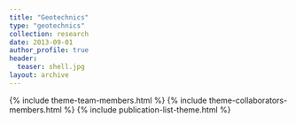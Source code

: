 ```yaml
---
title: "Geotechnics"
type: "geotechnics"
collection: research
date: 2013-09-01
author_profile: true
header:
  teaser: shell.jpg
layout: archive
---
```


{% include theme-team-members.html %}
{% include theme-collaborators-members.html %}
{% include publication-list-theme.html %}
